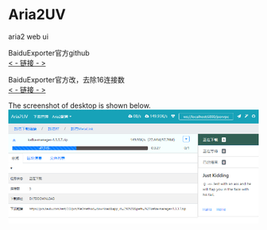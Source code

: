 # Aria2UV
aria2 web ui

BaiduExporter官方github
<br>
[< - 链接 - >](https://github.com/suryhp/BaiduExporter)

BaiduExporter官方改，去除16连接数
<br>
[< - 链接 - >](https://github.com/owendawn/Aria2UV/raw/master/BaiduExporter_改_去除16连接限制.crx)


The screenshot of desktop  is shown below.
![桌面样例](https://github.com/owendawn/Aria2UV/raw/master/console.PNG)